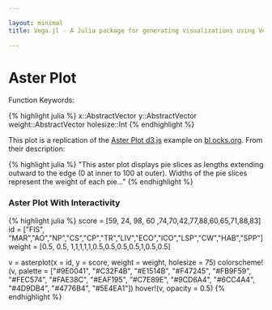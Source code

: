 ```yaml
---

layout: minimal
title: Vega.jl - A Julia package for generating visualizations using Vega

---
```


# Aster Plot

Function Keywords:

{% highlight julia %}
x::AbstractVector
y::AbstractVector
weight::AbstractVector
holesize::Int
{% endhighlight %}

This plot is a replication of the [Aster Plot d3.js](http://bl.ocks.org/bbest/2de0e25d4840c68f2db1) example on [bl.ocks.org](http://bl.ocks.org/). From their description:

{% highlight julia %}
"This aster plot displays pie slices as lengths extending outward to the edge (0 at inner to 100 at outer). Widths of the pie slices represent the weight of each pie..."
{% endhighlight %}

### Aster Plot With Interactivity
{% highlight julia %}
score = [59, 24, 98, 60 ,74,70,42,77,88,60,65,71,88,83]
id = ["FIS", "MAR","AO","NP","CS","CP","TR","LIV","ECO","ICO","LSP","CW","HAB","SPP"]
weight = [0.5, 0.5, 1,1,1,1,1,0.5,0.5,0.5,0.5,1,0.5,0.5]

v = asterplot(x = id, y = score, weight = weight, holesize = 75)
colorscheme!(v, palette = ["#9E0041", "#C32F4B", "#E1514B", "#F47245", "#FB9F59", "#FEC574", "#FAE38C", "#EAF195",
                            "#C7E89E", "#9CD6A4", "#6CC4A4", "#4D9DB4", "#4776B4", "#5E4EA1"])
hover!(v, opacity = 0.5)
{% endhighlight %}

 <div id="vis"></div>

 <script type="text/javascript">
// parse a spec and create a visualization view
function parse(spec) {
  vg.parse.spec(spec, function(chart) { chart({el:"#vis"}).update(); });
}
parse({"name":"Vega Visualization","height":250,"padding":"auto","marks":[{"properties":{"update":{"fillOpacity":{"value":1}},"hover":{"fillOpacity":{"value":0.5}},"enter":{"innerRadius":{"value":75},"stroke":{"value":"white"},"startAngle":{"field":"layout_start"},"x":{"mult":0.5,"group":"width"},"outerRadius":{"field":"calcOuterRadius"},"endAngle":{"field":"layout_end"},"fill":{"field":"x","scale":"color"},"y":{"mult":0.5,"group":"height"}}},"from":{"data":"table","transform":[{"field":"y2","type":"pie"},{"field":"calcOuterRadius","expr":"(250 - 75) * (datum.y/100.0) + 75","type":"formula"}]},"type":"arc"},{"properties":{"enter":{"innerRadius":{"value":75},"stroke":{"value":"gray"},"startAngle":{"field":"layout_start"},"x":{"mult":0.5,"group":"width"},"outerRadius":{"value":250},"endAngle":{"field":"layout_end"},"y":{"mult":0.5,"group":"height"}}},"from":{"data":"table","transform":[{"field":"y2","type":"pie"},{"field":"calcOuterRadius","expr":"(250 - 75) * (datum.y/100.0) + 75","type":"formula"}]},"type":"arc"}],"data":[{"name":"table","values":[{"x":"FIS","y2":0.5,"group":1,"y":59},{"x":"MAR","y2":0.5,"group":1,"y":24},{"x":"AO","y2":1.0,"group":1,"y":98},{"x":"NP","y2":1.0,"group":1,"y":60},{"x":"CS","y2":1.0,"group":1,"y":74},{"x":"CP","y2":1.0,"group":1,"y":70},{"x":"TR","y2":1.0,"group":1,"y":42},{"x":"LIV","y2":0.5,"group":1,"y":77},{"x":"ECO","y2":0.5,"group":1,"y":88},{"x":"ICO","y2":0.5,"group":1,"y":60},{"x":"LSP","y2":0.5,"group":1,"y":65},{"x":"CW","y2":1.0,"group":1,"y":71},{"x":"HAB","y2":0.5,"group":1,"y":88},{"x":"SPP","y2":0.5,"group":1,"y":83}]}],"scales":[{"name":"color","range":["#9E0041","#C32F4B","#E1514B","#F47245","#FB9F59","#FEC574","#FAE38C","#EAF195","#C7E89E","#9CD6A4","#6CC4A4","#4D9DB4","#4776B4","#5E4EA1"],"domain":{"data":"table","field":"x"},"type":"ordinal"}],"width":250,"legends":[{"title":"group","fill":"color"}]});
</script>
